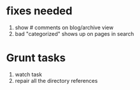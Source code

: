 # fixes needed

1. show # comments on blog/archive view
2. bad "categorized" shows up on pages in search

# Grunt tasks

1. watch task
2. repair all the directory references
